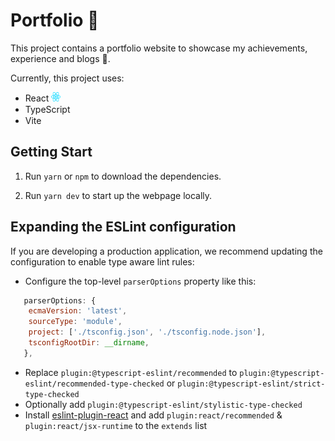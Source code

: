 # Portfolio 💼

This project contains a portfolio website to showcase my achievements, experience and blogs 🌱.

Currently, this project uses:

- React <img src="./src/assets/react.svg" width=15 height=15 />
- TypeScript <img src="https://pbs.twimg.com/profile_images/1648471227416346625/v84A9gXA_400x400.png" width=15 height=15 />
- Vite <img src="https://vitejs.dev/logo.svg" width=15 height=15/>

## Getting Start

1. Run `yarn` or `npm` to download the dependencies.

2. Run `yarn dev` to start up the webpage locally.

## Expanding the ESLint configuration

If you are developing a production application, we recommend updating the configuration to enable type aware lint rules:

- Configure the top-level `parserOptions` property like this:

```js
   parserOptions: {
    ecmaVersion: 'latest',
    sourceType: 'module',
    project: ['./tsconfig.json', './tsconfig.node.json'],
    tsconfigRootDir: __dirname,
   },
```

- Replace `plugin:@typescript-eslint/recommended` to `plugin:@typescript-eslint/recommended-type-checked` or `plugin:@typescript-eslint/strict-type-checked`
- Optionally add `plugin:@typescript-eslint/stylistic-type-checked`
- Install [eslint-plugin-react](https://github.com/jsx-eslint/eslint-plugin-react) and add `plugin:react/recommended` & `plugin:react/jsx-runtime` to the `extends` list
